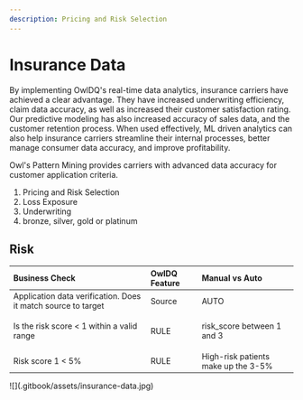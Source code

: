 ```yaml
---
description: Pricing and Risk Selection
---
```


# Insurance Data

By implementing OwlDQ's real-time data analytics, insurance carriers have achieved a clear advantage. They have increased underwriting efficiency, claim data accuracy, as well as increased their customer satisfaction rating. Our predictive modeling has also increased accuracy of sales data, and the customer retention process.  When used effectively, ML driven analytics can also help insurance carriers streamline their internal processes, better manage consumer data accuracy, and improve profitability. 

Owl's Pattern Mining provides carriers with advanced data accuracy for customer application criteria.

1. Pricing and Risk Selection
2. Loss Exposure
3. Underwriting
4.  bronze, silver, gold or platinum

## **Risk**

<table>
  <thead>
    <tr>
      <th style="text-align:left">Business Check</th>
      <th style="text-align:left">OwlDQ Feature</th>
      <th style="text-align:left">Manual vs Auto</th>
    </tr>
  </thead>
  <tbody>
    <tr>
      <td style="text-align:left">Application data verification. Does it match source to target</td>
      <td
      style="text-align:left">Source</td>
        <td style="text-align:left">AUTO</td>
    </tr>
    <tr>
      <td style="text-align:left">
        <p>Is the risk score &lt; 1 within a valid range</p>
        <p></p>
      </td>
      <td style="text-align:left">RULE</td>
      <td style="text-align:left">risk_score between 1 and 3</td>
    </tr>
    <tr>
      <td style="text-align:left">Risk score 1 &lt; 5%</td>
      <td style="text-align:left">RULE</td>
      <td style="text-align:left">High-risk patients make up the 3-5%</td>
    </tr>
  </tbody>
</table>![](.gitbook/assets/insurance-data.jpg)





